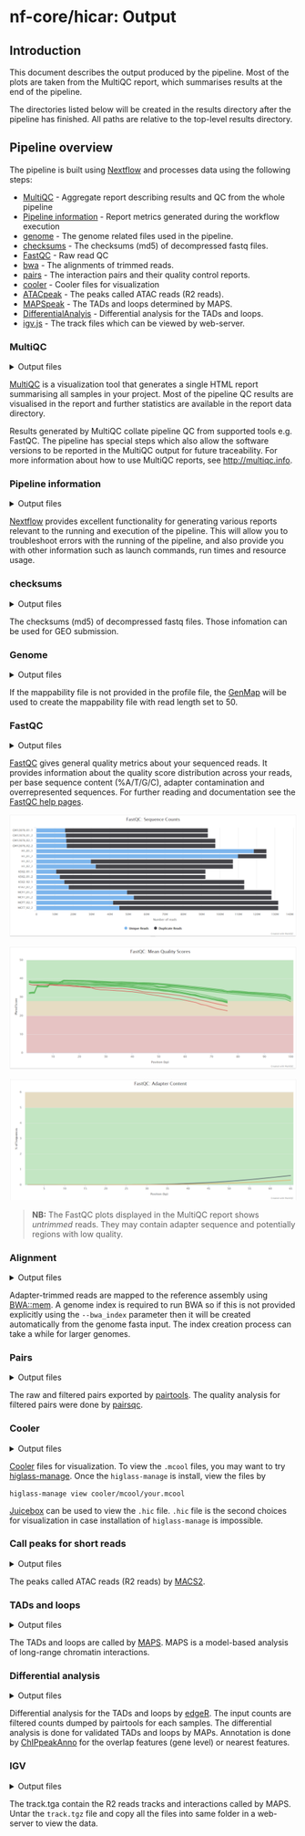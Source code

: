 # nf-core/hicar: Output

## Introduction

This document describes the output produced by the pipeline. Most of the plots are taken from the MultiQC report, which summarises results at the end of the pipeline.

The directories listed below will be created in the results directory after the pipeline has finished. All paths are relative to the top-level results directory.

## Pipeline overview

The pipeline is built using [Nextflow](https://www.nextflow.io/) and processes data using the following steps:

* [MultiQC](#multiqc) - Aggregate report describing results and QC from the whole pipeline
* [Pipeline information](#pipeline-information) - Report metrics generated during the workflow execution
* [genome](#genome) - The genome related files used in the pipeline.
* [checksums](#checksums) - The checksums (md5) of decompressed fastq files.
* [FastQC](#fastqc) - Raw read QC
* [bwa](#alignment) - The alignments of trimmed reads.
* [pairs](#pairs) - The interaction pairs and their quality control reports.
* [cooler](#cooler) - Cooler files for visualization
* [ATACpeak](#call-peaks-for-short-reads) - The peaks called ATAC reads (R2 reads).
* [MAPSpeak](#tads-and-loops) - The TADs and loops determined by MAPS.
* [DifferentialAnalyis](#differential-analysis) - Differential analysis for the TADs and loops.
* [igv.js](#igv) - The track files which can be viewed by web-server.

### MultiQC

<details markdown="1">
<summary>Output files</summary>

* `multiqc/`
    * `multiqc_report.html`: a standalone HTML file that can be viewed in your web browser.
    * `multiqc_data/`: directory containing parsed statistics from the different tools used in the pipeline.
    * `multiqc_plots/`: directory containing static images from the report in various formats.

</details>

[MultiQC](http://multiqc.info) is a visualization tool that generates a single HTML report summarising all samples in your project. Most of the pipeline QC results are visualised in the report and further statistics are available in the report data directory.

Results generated by MultiQC collate pipeline QC from supported tools e.g. FastQC. The pipeline has special steps which also allow the software versions to be reported in the MultiQC output for future traceability. For more information about how to use MultiQC reports, see <http://multiqc.info>.

### Pipeline information

<details markdown="1">
<summary>Output files</summary>

* `pipeline_info/`
    * Reports generated by Nextflow: `execution_report.html`, `execution_timeline.html`, `execution_trace.txt` and `pipeline_dag.dot`/`pipeline_dag.svg`.
    * Reports generated by the pipeline: `pipeline_report.html`, `pipeline_report.txt` and `software_versions.tsv`.
    * Reformatted samplesheet files used as input to the pipeline: `samplesheet.valid.csv`.

</details>

[Nextflow](https://www.nextflow.io/docs/latest/tracing.html) provides excellent functionality for generating various reports relevant to the running and execution of the pipeline. This will allow you to troubleshoot errors with the running of the pipeline, and also provide you with other information such as launch commands, run times and resource usage.

### checksums

<details markdown="1">
<summary>Output files</summary>

* `checksums/*.txt`: md5 checksums.

</details>

The checksums (md5) of decompressed fastq files. Those infomation can be used for GEO submission.

### Genome

<details markdown="1">
<summary>Output files</summary>

* `genome/`
    * `genome.fa.sizes`: chromosome sizes file
    * `genome.fa.fai`: genome index file
    * `filtered/genome.include_regions.bed`: filtered genome by blacklist
    * `digest/*`: genomic features files digested by given restriction enzyme

</details>

If the mappability file is not provided in the profile file, the [GenMap](https://pubmed.ncbi.nlm.nih.gov/32246826/) will be used to create the mappability file with read length set to 50.

### FastQC

<details markdown="1">
<summary>Output files</summary>

* `fastqc/`
    * `*_fastqc.html`: FastQC report containing quality metrics.
    * `*_fastqc.zip`: Zip archive containing the FastQC report, tab-delimited data file and plot images.

</details>

[FastQC](http://www.bioinformatics.babraham.ac.uk/projects/fastqc/) gives general quality metrics about your sequenced reads. It provides information about the quality score distribution across your reads, per base sequence content (%A/T/G/C), adapter contamination and overrepresented sequences. For further reading and documentation see the [FastQC help pages](http://www.bioinformatics.babraham.ac.uk/projects/fastqc/Help/).

![MultiQC - FastQC sequence counts plot](images/mqc_fastqc_counts.png)

![MultiQC - FastQC mean quality scores plot](images/mqc_fastqc_quality.png)

![MultiQC - FastQC adapter content plot](images/mqc_fastqc_adapter.png)

> **NB:** The FastQC plots displayed in the MultiQC report shows _untrimmed_ reads. They may contain adapter sequence and potentially regions with low quality.

### Alignment

<details markdown="1">
<summary>Output files</summary>

* `bwa/mapped/bam/*.(bam|bai)`: The files resulting from the alignment of individual libraries will contain the coordinate sorted alignment files in [`*.bam`](https://samtools.github.io/hts-specs/SAMv1.pdf) format.
* `bwa/mapped/QC/*`: The stats of mapping results.

</details>

Adapter-trimmed reads are mapped to the reference assembly using [BWA::mem](http://bio-bwa.sourceforge.net/bwa.shtml). A genome index is required to run BWA so if this is not provided explicitly using the `--bwa_index` parameter then it will be created automatically from the genome fasta input. The index creation process can take a while for larger genomes.

### Pairs

<details markdown="1">
<summary>Output files</summary>

* `pairs/`
    * `raw/*`: The raw reads pairs for each sample and stats for the pairs.
    * `filtered/*`: The filtered files. The unselected.pairs.gz files in samefrag folder can be used to generate virtual 4C plots.
    * `QC/*`: The quality analysis results.

</details>

The raw and filtered pairs exported by [pairtools](https://pairtools.readthedocs.io/en/latest/).
The quality analysis for filtered pairs were done by [pairsqc](https://github.com/4dn-dcic/pairsqc).

### Cooler

<details markdown="1">
<summary>Output files</summary>

* `cooler/mcool/*`: The mcool files for each group.
* `cooler/hic/*`: The .hic files for each group.

</details>

[Cooler](https://cooler.readthedocs.io/en/latest/index.html) files for visualization.
To view the `.mcool` files, you may want to try [higlass-manage](https://github.com/higlass/higlass-manage).
Once the `higlass-manage` is install, view the files by
```
higlass-manage view cooler/mcool/your.mcool
```

[Juicebox](https://github.com/aidenlab/Juicebox) can be used to view the `.hic` file.
`.hic` file is the second choices for visualization in case installation of `higlass-manage` is impossible.

### Call peaks for short reads

<details markdown="1">
<summary>Output files</summary>

* `ATACpeak/`
    * `R2_bigwig/*`: The bigWig files of R2_reads.
    * `peaks_per_Group/*`: The called peaks for each group.
    * `merged_peaks/*`: The merged peaks for all groups.

</details>

The peaks called ATAC reads (R2 reads) by [MACS2](https://github.com/macs3-project/MACS).

### TADs and loops

<details markdown="1">
<summary>Output files</summary>

* `MAPSpeak/`
    * `bin*/*`: The annotated TADs and loops.
    * `*`: The tables of TADs and loops with p-value and fdr.

</details>

The TADs and loops are called by [MAPS](https://pubmed.ncbi.nlm.nih.gov/30986246/).
MAPS is a model-based analysis of long-range chromatin interactions.

### Differential analysis

<details markdown="1">
<summary>Output files</summary>

* `DifferentialAnalyis/*`: Differential analysis results.

</details>

Differential analysis for the TADs and loops by [edgeR](https://pubmed.ncbi.nlm.nih.gov/19910308/).
The input counts are filtered counts dumped by pairtools for each samples.
The differential analysis is done for validated TADs and loops by MAPs.
Annotation is done by [ChIPpeakAnno](https://pubmed.ncbi.nlm.nih.gov/20459804/)
for the overlap features (gene level) or nearest features.

### IGV

<details markdown="1">
<summary>Output files</summary>

* `igv.js/*`: index.html, readme.txt and track.tgz.

</details>

The track.tga contain the R2 reads tracks and interactions called by MAPS. Untar the `track.tgz` file and copy all the files into same folder in a web-server to view the data.
